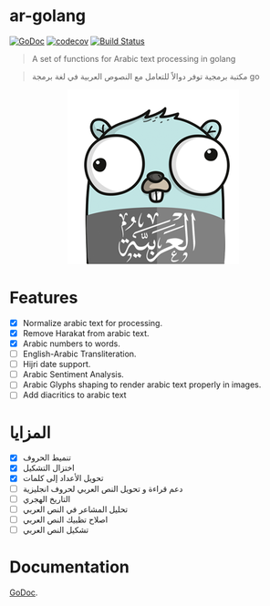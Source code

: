 # ar-golang

[![GoDoc][godoc-image]][godoc-url]
[![codecov][codecov-image]][codecov-url]
[![Build Status][travis-image]][travis-url]

> A set of functions for Arabic text processing in golang

> مكتبة برمجية توفر دوالاً للتعامل مع النصوص العربية في لغة برمجة  go

<p align="center" width="100%">
     <img alt="Arabic tools for golang - حزمة أدوات للتعامل مع اللغة العربية في لغة go" src=".github/logo.png"> 
</p>

# Features

* [x] Normalize arabic text for processing.
* [x] Remove Harakat from arabic text.
* [x] Arabic numbers to words.
* [ ] English-Arabic Transliteration.
* [ ] Hijri date support.
* [ ] Arabic Sentiment Analysis.
* [ ] Arabic Glyphs shaping to render arabic text properly in images.
* [ ] Add diacritics to arabic text 

# المزايا

* [x] تنميط الحروف
* [x] اختزال التشكيل
* [x] تحويل الأعداد إلى كلمات
* [ ] دعم قراءة و تحويل النص العربي لحروف انجليزية
* [ ] التاريخ الهجري
* [ ] تحليل المشاعر في النص العربي
* [ ] اصلاح تظبيك النص العربي
* [ ] تشكيل النص العربي
# Documentation

[GoDoc][godoc-url].


[codecov-image]: https://codecov.io/gh/AbdullahDiaa/ar-golang/branch/main/graph/badge.svg?token=2RS36L0KVL
[codecov-url]: https://codecov.io/gh/AbdullahDiaa/ar-golang
[travis-image]: https://travis-ci.com/AbdullahDiaa/ar-golang.svg?token=xpANNwyiLEp99ynBzKhp&branch=main
[travis-url]: https://travis-ci.com/AbdullahDiaa/ar-golang
[godoc-image]: https://godoc.org/github.com/AbdullahDiaa/ar-golang?status.svg
[godoc-url]: https://godoc.org/github.com/AbdullahDiaa/ar-golang